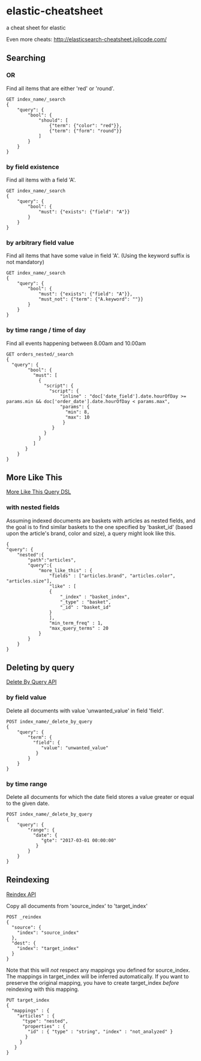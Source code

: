 # elastic-cheatsheet
a cheat sheet for elastic

Even more cheats: http://elasticsearch-cheatsheet.jolicode.com/

## Searching
### OR
Find all items that are either 'red' or 'round'. 
```[source,js]
GET index_name/_search
{
    "query": {
        "bool": {
            "should": [
                {"term": {"color": "red"}},
                {"term": {"form": "round"}}
            ]
        }
    }
}
```
### by field existence 
Find all items with a field 'A'.
```[source,js]
GET index_name/_search
{
    "query": {
        "bool": {
            "must": {"exists": {"field": "A"}}
        }
    }
}
```
### by arbitrary field value
Find all items that have some value in field 'A'. (Using the keyword suffix is not mandatory)
```[source,js]
GET index_name/_search
{
    "query": {
        "bool": {
            "must": {"exists": {"field": "A"}},
            "must_not": {"term": {"A.keyword": ""}}
        }
    }
}
```
### by time range / time of day
Find all events happening between 8.00am and 10.00am
```[source,js]
GET orders_nested/_search
{
  "query": {
        "bool": {
          "must": [
            {
              "script": {
                "script": {
                    "inline" : "doc['date_field'].date.hourOfDay >= params.min && doc['order_date'].date.hourOfDay < params.max",
                    "params": {
                      "min": 8,
                      "max": 10
                     }
                 }
              }
            }
          ]
       }
    }
}
```

## More Like This
[More Like This Query DSL](https://www.elastic.co/guide/en/elasticsearch/reference/current/query-dsl-mlt-query.html)
### with nested fields
Assuming indexed documents are baskets with articles as nested fields, and the goal is to find similar baskets to the one specified by 'basket_id' (based upon the article's brand, color and size), a query might look like this.
```[source,js]
{
"query": {
    "nested":{
        "path":"articles",
        "query":{
            "more_like_this" : {
                "fields" : ["articles.brand", "articles.color", "articles.size"],
                "like" : [
                {
                    "_index" : "basket_index",
                    "_type" : "basket",
                    "_id" : "basket_id"
                }
                ],
                "min_term_freq" : 1,
                "max_query_terms" : 20
            }
        }
    }
}
```
## Deleting by query
[Delete By Query API](https://www.elastic.co/guide/en/elasticsearch/reference/current/docs-delete-by-query.html)
### by field value
Delete all documents with value 'unwanted_value' in field 'field'.
```[source,js]
POST index_name/_delete_by_query
{
    "query": {
        "term": {
          "field": {
             "value": "unwanted_value"
           }
        }
    }
}
```
### by time range
Delete all documents for which the date field stores a value greater or equal to the given date.
```[source,js]
POST index_name/_delete_by_query
{
    "query": {
        "range": {
          "date": {
             "gte": "2017-03-01 00:00:00"
           }
        }
    }
}
```
## Reindexing
[Reindex API](https://www.elastic.co/guide/en/elasticsearch/reference/current/docs-reindex.html)

Copy all documents from 'source_index' to 'target_index'
```[source,js]
POST _reindex
{
  "source": {
    "index": "source_index"
  },
  "dest": {
    "index": "target_index"
  }
}
```
Note that this will *not* respect any mappings you defined for source_index. The mappings in target_index will be inferred automatically. If you want to preserve the original mapping, you have to create target_index *before* reindexing with this mapping. 
```[source,js]
PUT target_index 
{
  "mappings" : {
    "articles" : {
      "type": "nested",
      "properties" : {
        "id" : { "type" : "string", "index" : "not_analyzed" }
       }
     }
   }
}   
```
